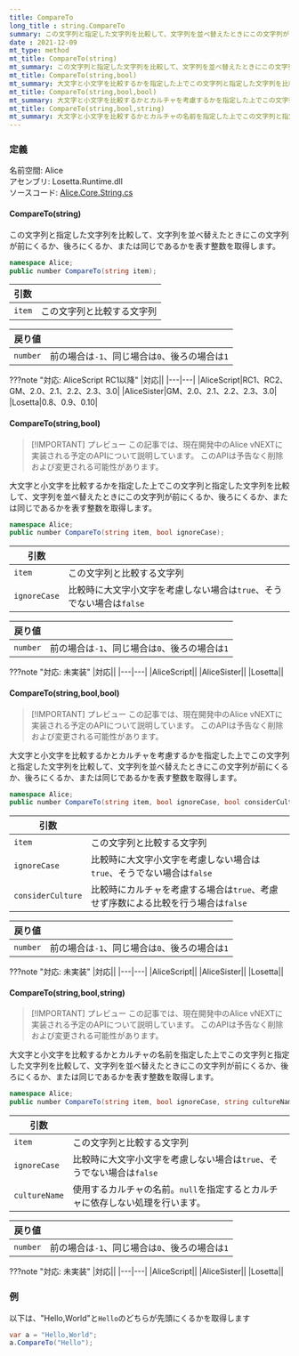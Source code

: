 ```yaml
---
title: CompareTo
long_title : string.CompareTo
summary: この文字列と指定した文字列を比較して、文字列を並べ替えたときにこの文字列が前にくるか、後ろにくるか、または同じであるかを表す整数を取得します
date : 2021-12-09
mt_type: method
mt_title: CompareTo(string)
mt_summary: この文字列と指定した文字列を比較して、文字列を並べ替えたときにこの文字列が前にくるか、後ろにくるか、または同じであるかを表す整数を取得します。
mt_title: CompareTo(string,bool)
mt_summary: 大文字と小文字を比較するかを指定した上でこの文字列と指定した文字列を比較して、文字列を並べ替えたときにこの文字列が前にくるか、後ろにくるか、または同じであるかを表す整数を取得します。
mt_title: CompareTo(string,bool,bool)
mt_summary: 大文字と小文字を比較するかとカルチャを考慮するかを指定した上でこの文字列と指定した文字列を比較して、文字列を並べ替えたときにこの文字列が前にくるか、後ろにくるか、または同じであるかを表す整数を取得します。
mt_title: CompareTo(string,bool,string)
mt_summary: 大文字と小文字を比較するかとカルチャの名前を指定した上でこの文字列と指定した文字列を比較して、文字列を並べ替えたときにこの文字列が前にくるか、後ろにくるか、または同じであるかを表す整数を取得します。
---
```


### 定義
名前空間: Alice<br/>
アセンブリ: Losetta.Runtime.dll<br/>
ソースコード: [Alice.Core.String.cs](https://github.com/WSOFT-Project/Losetta/blob/master/Losetta.Runtime/Core/Extension/Alice.Core.String.cs)

#### CompareTo(string)

この文字列と指定した文字列を比較して、文字列を並べ替えたときにこの文字列が前にくるか、後ろにくるか、または同じであるかを表す整数を取得します。

```cs title="AliceScript"
namespace Alice;
public number CompareTo(string item);
```

|引数| |
|-|-|
|`item`|この文字列と比較する文字列|

|戻り値| |
|-|-|
|`number`|前の場合は`-1`、同じ場合は`0`、後ろの場合は`1`|

???note "対応: AliceScript RC1以降"
    |対応||
    |---|---|
    |AliceScript|RC1、RC2、GM、2.0、2.1、2.2、2.3、3.0|
    |AliceSister|GM、2.0、2.1、2.2、2.3、3.0|
    |Losetta|0.8、0.9、0.10|

#### CompareTo(string,bool)

> [!IMPORTANT] プレビュー
> この記事では、現在開発中のAlice vNEXTに実装される予定のAPIについて説明しています。
> このAPIは予告なく削除および変更される可能性があります。

大文字と小文字を比較するかを指定した上でこの文字列と指定した文字列を比較して、文字列を並べ替えたときにこの文字列が前にくるか、後ろにくるか、または同じであるかを表す整数を取得します。

```cs title="AliceScript"
namespace Alice;
public number CompareTo(string item, bool ignoreCase);
```

|引数| |
|-|-|
|`item`|この文字列と比較する文字列|
|`ignoreCase`|比較時に大文字小文字を考慮しない場合は`true`、そうでない場合は`false`|

|戻り値| |
|-|-|
|`number`|前の場合は`-1`、同じ場合は`0`、後ろの場合は`1`|

???note "対応: 未実装"
    |対応||
    |---|---|
    |AliceScript||
    |AliceSister||
    |Losetta||

#### CompareTo(string,bool,bool)

> [!IMPORTANT] プレビュー
> この記事では、現在開発中のAlice vNEXTに実装される予定のAPIについて説明しています。
> このAPIは予告なく削除および変更される可能性があります。

大文字と小文字を比較するかとカルチャを考慮するかを指定した上でこの文字列と指定した文字列を比較して、文字列を並べ替えたときにこの文字列が前にくるか、後ろにくるか、または同じであるかを表す整数を取得します。

```cs title="AliceScript"
namespace Alice;
public number CompareTo(string item, bool ignoreCase, bool considerCulture);
```

|引数| |
|-|-|
|`item`|この文字列と比較する文字列|
|`ignoreCase`|比較時に大文字小文字を考慮しない場合は`true`、そうでない場合は`false`|
|`considerCulture`|比較時にカルチャを考慮する場合は`true`、考慮せず序数による比較を行う場合は`false`|

|戻り値| |
|-|-|
|`number`|前の場合は`-1`、同じ場合は`0`、後ろの場合は`1`|

???note "対応: 未実装"
    |対応||
    |---|---|
    |AliceScript||
    |AliceSister||
    |Losetta||

#### CompareTo(string,bool,string)

> [!IMPORTANT] プレビュー
> この記事では、現在開発中のAlice vNEXTに実装される予定のAPIについて説明しています。
> このAPIは予告なく削除および変更される可能性があります。

大文字と小文字を比較するかとカルチャの名前を指定した上でこの文字列と指定した文字列を比較して、文字列を並べ替えたときにこの文字列が前にくるか、後ろにくるか、または同じであるかを表す整数を取得します。

```cs title="AliceScript"
namespace Alice;
public number CompareTo(string item, bool ignoreCase, string cultureName);
```

|引数| |
|-|-|
|`item`|この文字列と比較する文字列|
|`ignoreCase`|比較時に大文字小文字を考慮しない場合は`true`、そうでない場合は`false`|
|`cultureName`|使用するカルチャの名前。`null`を指定するとカルチャに依存しない処理を行います。|

|戻り値| |
|-|-|
|`number`|前の場合は`-1`、同じ場合は`0`、後ろの場合は`1`|

???note "対応: 未実装"
    |対応||
    |---|---|
    |AliceScript||
    |AliceSister||
    |Losetta||

### 例
以下は、"Hello,World"と`Hello`のどちらが先頭にくるかを取得します

```cs title="AliceScript"
var a = "Hello,World";
a.CompareTo("Hello");
```
